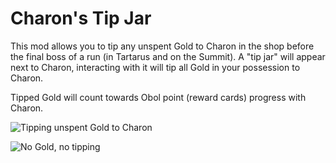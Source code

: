 # Charon's Tip Jar

This mod allows you to tip any unspent Gold to Charon in the shop before the final boss of a run (in Tartarus and on the Summit).
A "tip jar" will appear next to Charon, interacting with it will tip all Gold in your possession to Charon.

Tipped Gold will count towards Obol point (reward cards) progress with Charon.

![Tipping unspent Gold to Charon](https://github.com/user-attachments/assets/3405e75f-321d-49a5-9a23-43ef144da346)

![No Gold, no tipping](https://github.com/user-attachments/assets/237c0613-4a7b-491f-9a1d-0b614441ac27)
